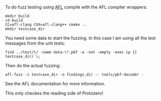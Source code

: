
To do fuzz testing using [AFL](http://lcamtuf.coredump.cx/afl/) compile with
the AFL compiler wrappers:

    mkdir build
    cd build
    CC=afl-clang CXX=afl-clang++ cmake ..
    mkdir testcase_dir

You need some data to start the fuzzing. In this case I am using all the test
messages from the unit tests:

    find ../test/t/ -name data-\*.pbf -a -not -empty -exec cp {} testcase_dir/ \;

Then do the actual fuzzing:

    afl-fuzz -i testcase_dir -o findings_dir -- tools/pbf-decoder -

See the AFL documentation for more information.

This only checkes the reading side of Protozero!

